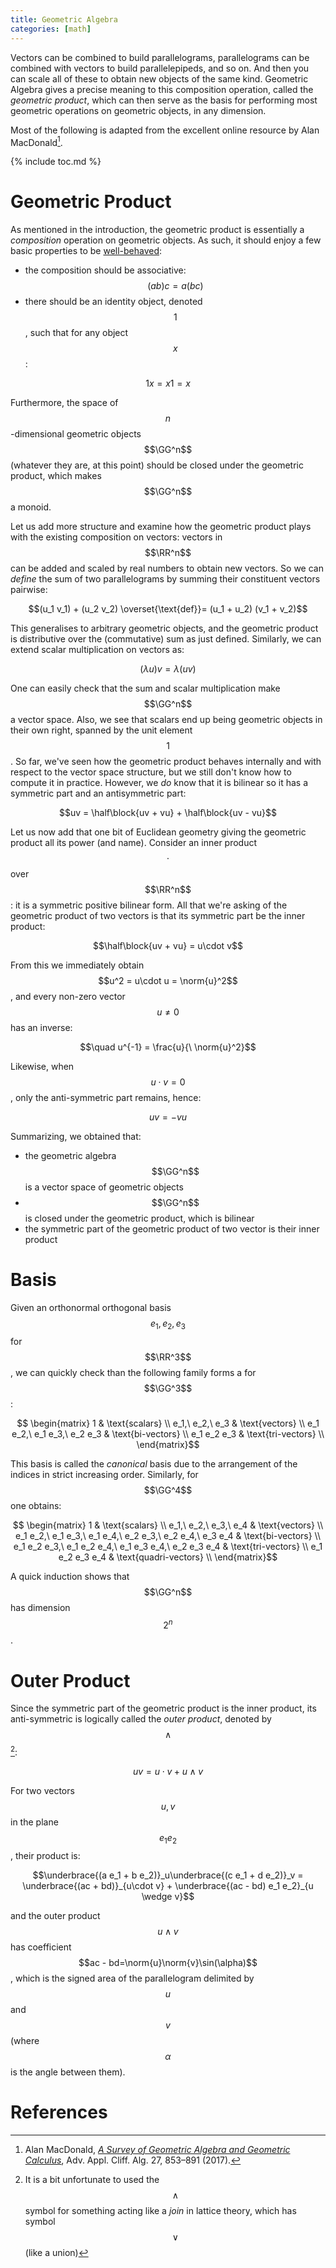 ```yaml
---
title: Geometric Algebra
categories: [math]
---
```


Vectors can be combined to build parallelograms, parallelograms can be
combined with vectors to build parallelepipeds, and so on. And then
you can scale all of these to obtain new objects of the same
kind. Geometric Algebra gives a precise meaning to this composition
operation, called the *geometric product*, which can then serve as the
basis for performing most geometric operations on geometric objects,
in any dimension.

Most of the following is adapted from the excellent online resource by
Alan MacDonald[^1].

{% include toc.md %}

# Geometric Product

As mentioned in the introduction, the geometric product is essentially
a *composition* operation on geometric objects. As such, it should
enjoy a few basic properties to be [well-behaved](category-theory):

- the composition should be associative: $$(ab) c = a (bc)$$
- there should be an identity object, denoted $$1$$, such that for any
  object $$x$$:

$$1 x = x 1 = x$$

Furthermore, the space of $$n$$-dimensional geometric objects
$$\GG^n$$ (whatever they are, at this point) should be closed under
the geometric product, which makes $$\GG^n$$ a monoid.

Let us add more structure and examine how the geometric product plays
with the existing composition on vectors: vectors in $$\RR^n$$ can be
added and scaled by real numbers to obtain new vectors. So we can
*define* the sum of two parallelograms by summing their constituent
vectors pairwise:

$$(u_1  v_1) + (u_2  v_2) \overset{\text{def}}= (u_1 + u_2)  (v_1 + v_2)$$ 

This generalises to arbitrary geometric objects, and the geometric
product is distributive over the (commutative) sum as just
defined. Similarly, we can extend scalar multiplication on vectors as:

$$(\lambda u) v = \lambda (u v)$$

One can easily check that the sum and scalar multiplication make
$$\GG^n$$ a vector space. Also, we see that scalars end up being
geometric objects in their own right, spanned by the unit element
$$1$$. So far, we've seen how the geometric product behaves internally
and with respect to the vector space structure, but we still don't
know how to compute it in practice. However, we *do* know that it is
bilinear so it has a symmetric part and an antisymmetric part:

$$uv = \half\block{uv + vu} + \half\block{uv - vu}$$

Let us now add that one bit of Euclidean geometry giving the geometric
product all its power (and name). Consider an inner product $$\cdot$$
over $$\RR^n$$: it is a symmetric positive bilinear form. All that
we're asking of the geometric product of two vectors is that its
symmetric part be the inner product:

$$\half\block{uv + vu} = u\cdot v$$

From this we immediately obtain $$u^2 = u\cdot u = \norm{u}^2$$, and
every non-zero vector $$u \neq 0$$ has an inverse:

$$\quad u^{-1} = \frac{u}{\ \norm{u}^2}$$

Likewise, when $$u\cdot v = 0$$, only the anti-symmetric part remains,
hence:

$$uv = -vu$$

Summarizing, we obtained that:

- the geometric algebra $$\GG^n$$ is a vector space of geometric objects
- $$\GG^n$$ is closed under the geometric product, which is bilinear
- the symmetric part of the geometric product of two vector is their
  inner product

# Basis

Given an orthonormal orthogonal basis $$e_1, e_2, e_3$$ for $$\RR^3$$,
we can quickly check than the following family forms a for $$\GG^3$$:

$$
\begin{matrix}
1 & \text{scalars} \\
e_1,\ e_2,\ e_3 &  \text{vectors} \\
e_1 e_2,\ e_1 e_3,\ e_2 e_3 & \text{bi-vectors} \\
e_1 e_2 e_3 & \text{tri-vectors} \\
\end{matrix}$$

This basis is called the *canonical* basis due to the arrangement of
the indices in strict increasing order. Similarly, for $$\GG^4$$ one
obtains:

$$
\begin{matrix}
1 & \text{scalars} \\
e_1,\ e_2,\ e_3,\ e_4 &  \text{vectors} \\
e_1 e_2,\ e_1 e_3,\ e_1 e_4,\ e_2 e_3,\ e_2 e_4,\ e_3 e_4 & \text{bi-vectors} \\
e_1 e_2 e_3,\ e_1 e_2 e_4,\ e_1 e_3 e_4,\ e_2 e_3 e_4 & \text{tri-vectors} \\
e_1 e_2 e_3 e_4 & \text{quadri-vectors} \\
\end{matrix}$$

A quick induction shows that $$\GG^n$$ has dimension $$2^n$$.

# Outer Product

Since the symmetric part of the geometric product is the inner
product, its anti-symmetric is logically called the *outer product*,
denoted by $$\wedge$$[^wedge]:

$$uv = u\cdot v + u \wedge v$$

For two vectors $$u, v$$ in the plane $$e_1e_2$$, their product is:

$$\underbrace{(a e_1 + b e_2)}_u\underbrace{(c e_1 + d e_2)}_v =
\underbrace{(ac + bd)}_{u\cdot v} + \underbrace{(ac - bd) e_1 e_2}_{u
\wedge v}$$

and the outer product $$u\wedge v$$ has coefficient $$ac -
bd=\norm{u}\norm{v}\sin(\alpha)$$, which is the signed area of the
parallelogram delimited by $$u$$ and $$v$$ (where $$\alpha$$ is the
angle between them).

# References 

[^1]: Alan MacDonald, *[A Survey of Geometric Algebra and Geometric
     Calculus](http://www.faculty.luther.edu/~macdonal/GA&GC.pdf)*,
     Adv. Appl. Cliff. Alg. 27, 853–891 (2017).
     
[^wedge]: It is a bit unfortunate to used the $$\wedge$$ symbol for
    something acting like a *join* in lattice theory, which has
    symbol $$\vee$$ (like a union)
